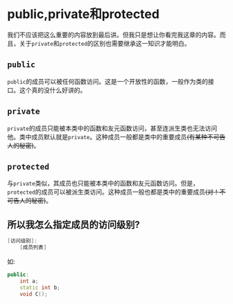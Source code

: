 # public,private和protected

我们不应该把这么重要的内容放到最后讲。但我只是想让你看完我这章的内容。而且，关于`private`和`protected`的区别也需要继承这一知识才能明白。

## `public`

`public`的成员可以被任何函数访问。这是一个开放性的函数，一般作为类的接口。这个真的没什么好讲的。

## `private`

`private`的成员只能被本类中的函数和友元函数访问，甚至连派生类也无法访问他。类中成员默认就是`private`。这种成员一般都是类中的重要成员~~(有某种不可告人的秘密)~~。

## `protected`

与`private`类似，其成员也只能被本类中的函数和友元函数访问。但是，`protected`的成员可以被派生类访问。这种成员一般也都是类中的重要成员~~(对！不可告人的秘密)~~。

## 所以我怎么指定成员的访问级别?

```cpp
[访问级别]:
	[成员列表]
```

如:

```cpp
public:
	int a;
	static int b;
    void C();
```

